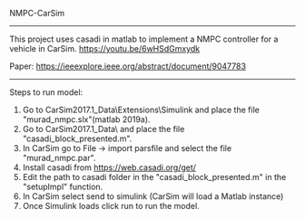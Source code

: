 NMPC-CarSim
***********

 This project uses casadi in matlab to implement a NMPC controller for a vehicle in CarSim.
  https://youtu.be/6wHSdGmxydk 

  Paper: https://ieeexplore.ieee.org/abstract/document/9047783
**************

Steps to run model:

 1. Go to CarSim2017.1_Data\Extensions\Simulink and place the file "murad_nmpc.slx"(matlab 2019a).
 2. Go to CarSim2017.1_Data\ and place the file "casadi_block_presented.m".
 3. In CarSim go to File -> import parsfile and select the file "murad_nmpc.par".
 4. Install casadi from https://web.casadi.org/get/
 5. Edit the path to casadi folder in the "casadi_block_presented.m" in the "setupImpl" function.
 6. In CarSim select send to simulink (CarSim will load a Matlab instance)
 7. Once Simulink loads click run to run the model.
 
